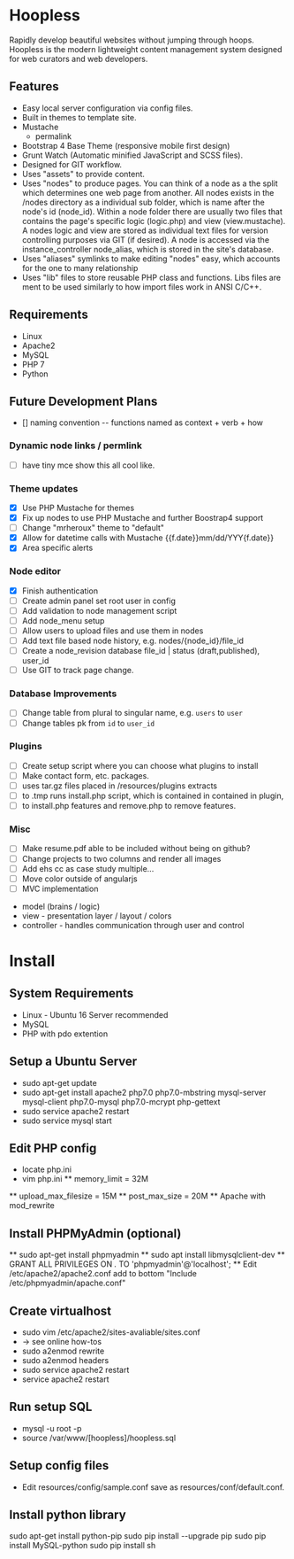 # Hoopless
Rapidly develop beautiful websites without jumping through hoops. Hoopless is the modern lightweight content management system designed for web curators and web developers.

## Features
* Easy local server configuration via config files.
* Built in themes to template site.
 * Mustache
   * permalink
 * Bootstrap 4 Base Theme (responsive mobile first design)
 * Grunt Watch (Automatic minified JavaScript and SCSS files).
* Designed for GIT workflow.
* Uses "assets" to provide content.
* Uses "nodes" to produce pages. You can think of a node as a the split which determines one web page from another. All nodes exists in the /nodes directory as a individual sub folder, which is name after the node's id (node_id). Within a node folder there are usually two files that contains the page's specific logic (logic.php) and view (view.mustache). A nodes logic and view are stored as individual text files for version controlling purposes via GIT (if desired). A node is accessed via the instance_controller node_alias, which is stored in the site's database.
* Uses "aliases" symlinks to make editing "nodes" easy, which accounts for the one to many relationship 
* Uses "lib" files to store reusable PHP class and functions. Libs files are ment to be used similarly to how import files work in ANSI C/C++.

## Requirements
* Linux
* Apache2
* MySQL
* PHP 7
* Python

## Future Development Plans
- [] naming convention -- functions named as context + verb + how

### Dynamic node links / permlink
- [ ] have tiny mce show this all cool like.
### Theme updates
- [x] Use PHP Mustache for themes
- [x] Fix up nodes to use PHP Mustache and further Boostrap4 support
- [ ] Change "mrheroux" theme to "default"
- [x] Allow for datetime calls with Mustache {{f.date}}mm/dd/YYY{f.date}}
- [x] Area specific alerts
### Node editor
- [x] Finish authentication
- [ ] Create admin panel set root user in config
- [ ] Add validation to node management script
- [ ] Add node_menu setup
- [ ] Allow users to upload files and use them in nodes
- [ ] Add text file based node history, e.g. nodes/{node_id}/file_id
- [ ] Create a node_revision database file_id | status (draft,published), user_id
- [ ] Use GIT to track page change.
### Database Improvements
- [ ] Change table from plural to singular name, e.g. `users` to `user`
- [ ] Change tables pk from `id` to `user_id`
### Plugins
- [ ] Create setup script where you can choose what plugins to install
- [ ] Make contact form, etc. packages.
- [ ] uses tar.gz files placed in /resources/plugins extracts
- [ ] to .tmp runs install.php script, which is contained in contained in plugin,
- [ ] to install.php features and remove.php to remove features.
### Misc
- [ ] Make resume.pdf able to be included without being on github?
- [ ] Change projects to two columns and render all images
- [ ] Add ehs cc as case study multiple...
- [ ] Move color outside of angularjs
- [ ] MVC implementation
 * model (brains / logic)
 * view - presentation layer / layout / colors
 * controller - handles communication through user and control

# Install

## System Requirements
* Linux - Ubuntu 16 Server recommended
* MySQL
* PHP with pdo extention

## Setup a Ubuntu Server
* sudo apt-get update
* sudo apt-get install apache2 php7.0 php7.0-mbstring mysql-server mysql-client php7.0-mysql php7.0-mcrypt php-gettext
* sudo service apache2 restart
* sudo service mysql start

## Edit PHP config
* locate php.ini
* vim php.ini
** memory_limit = 32M

** upload_max_filesize = 15M
** post_max_size = 20M
** Apache with mod_rewrite

## Install PHPMyAdmin (optional)
** sudo apt-get install phpmyadmin
** sudo apt install libmysqlclient-dev
** GRANT ALL PRIVILEGES ON *.* TO 'phpmyadmin'@'localhost';
** Edit /etc/apache2/apache2.conf add to bottom "Include /etc/phpmyadmin/apache.conf"

## Create virtualhost
* sudo vim /etc/apache2/sites-avaliable/sites.conf
* -> see online how-tos
* sudo a2enmod rewrite
* sudo a2enmod headers
* sudo service apache2 restart
* service apache2 restart

## Run setup SQL
* mysql -u root -p
* source /var/www/[hoopless]/hoopless.sql

## Setup config files
* Edit resources/config/sample.conf save as resources/conf/default.conf.

## Install python library
sudo apt-get install python-pip
sudo pip install --upgrade pip
sudo pip install MySQL-python
sudo pip install sh
